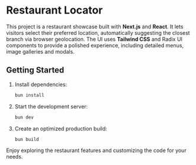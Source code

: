 # Restaurant Locator

This project is a restaurant showcase built with **Next.js** and **React**. It lets visitors select their preferred location, automatically suggesting the closest branch via browser geolocation. The UI uses **Tailwind CSS** and Radix UI components to provide a polished experience, including detailed menus, image galleries and modals.

## Getting Started

1. Install dependencies:
   ```sh
   bun install
   ```
2. Start the development server:
   ```sh
   bun dev
   ```
3. Create an optimized production build:
   ```sh
   bun build
   ```

Enjoy exploring the restaurant features and customizing the code for your needs.
